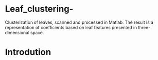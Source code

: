 # Leaf_clustering-
Clusterization of leaves, scanned and processed in Matlab. The result is a representation of coefficients based on leaf features presented in three-dimensional space. 

# Introdution 
